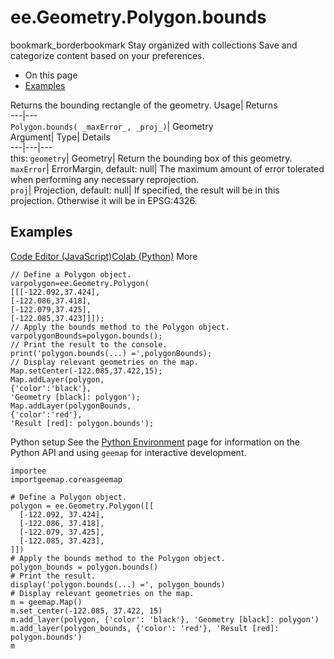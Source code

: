  
#  ee.Geometry.Polygon.bounds 
bookmark_borderbookmark Stay organized with collections  Save and categorize content based on your preferences.
  * On this page
  * [Examples](https://developers.google.com/earth-engine/apidocs/ee-geometry-polygon-bounds#examples)


Returns the bounding rectangle of the geometry. 
Usage| Returns  
---|---  
`Polygon.bounds( _maxError_, _proj_)`| Geometry  
Argument| Type| Details  
---|---|---  
this: `geometry`| Geometry| Return the bounding box of this geometry.  
`maxError`| ErrorMargin, default: null| The maximum amount of error tolerated when performing any necessary reprojection.  
`proj`| Projection, default: null| If specified, the result will be in this projection. Otherwise it will be in EPSG:4326.  
## Examples
[Code Editor (JavaScript)](https://developers.google.com/earth-engine/apidocs/ee-geometry-polygon-bounds#code-editor-javascript-sample)[Colab (Python)](https://developers.google.com/earth-engine/apidocs/ee-geometry-polygon-bounds#colab-python-sample) More
```
// Define a Polygon object.
varpolygon=ee.Geometry.Polygon(
[[[-122.092,37.424],
[-122.086,37.418],
[-122.079,37.425],
[-122.085,37.423]]]);
// Apply the bounds method to the Polygon object.
varpolygonBounds=polygon.bounds();
// Print the result to the console.
print('polygon.bounds(...) =',polygonBounds);
// Display relevant geometries on the map.
Map.setCenter(-122.085,37.422,15);
Map.addLayer(polygon,
{'color':'black'},
'Geometry [black]: polygon');
Map.addLayer(polygonBounds,
{'color':'red'},
'Result [red]: polygon.bounds');
```
Python setup
See the [ Python Environment](https://developers.google.com/earth-engine/guides/python_install) page for information on the Python API and using `geemap` for interactive development.
```
importee
importgeemap.coreasgeemap
```
```
# Define a Polygon object.
polygon = ee.Geometry.Polygon([[
  [-122.092, 37.424],
  [-122.086, 37.418],
  [-122.079, 37.425],
  [-122.085, 37.423],
]])
# Apply the bounds method to the Polygon object.
polygon_bounds = polygon.bounds()
# Print the result.
display('polygon.bounds(...) =', polygon_bounds)
# Display relevant geometries on the map.
m = geemap.Map()
m.set_center(-122.085, 37.422, 15)
m.add_layer(polygon, {'color': 'black'}, 'Geometry [black]: polygon')
m.add_layer(polygon_bounds, {'color': 'red'}, 'Result [red]: polygon.bounds')
m
```

